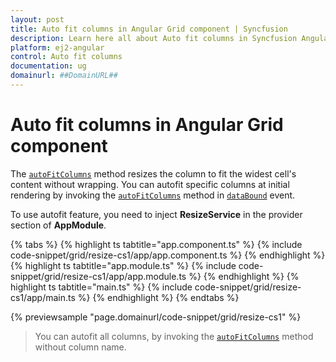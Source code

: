 ```yaml
---
layout: post
title: Auto fit columns in Angular Grid component | Syncfusion
description: Learn here all about Auto fit columns in Syncfusion Angular Grid component of Syncfusion Essential JS 2 and more.
platform: ej2-angular
control: Auto fit columns 
documentation: ug
domainurl: ##DomainURL##
---
```


# Auto fit columns in Angular Grid component

The [`autoFitColumns`](https://ej2.syncfusion.com/angular/documentation/api/grid/#autofitcolumns) method resizes the column to fit the widest
cell's content without wrapping. You can autofit specific columns at initial rendering by invoking
the [`autoFitColumns`](https://ej2.syncfusion.com/angular/documentation/api/grid/#autofitcolumns) method in [`dataBound`](https://ej2.syncfusion.com/angular/documentation/api/grid/#databound) event.

To use autofit feature, you need to inject **ResizeService** in the provider section of **AppModule**.

{% tabs %}
{% highlight ts tabtitle="app.component.ts" %}
{% include code-snippet/grid/resize-cs1/app/app.component.ts %}
{% endhighlight %}
{% highlight ts tabtitle="app.module.ts" %}
{% include code-snippet/grid/resize-cs1/app/app.module.ts %}
{% endhighlight %}
{% highlight ts tabtitle="main.ts" %}
{% include code-snippet/grid/resize-cs1/app/main.ts %}
{% endhighlight %}
{% endtabs %}
  
{% previewsample "page.domainurl/code-snippet/grid/resize-cs1" %}

> You can autofit all columns, by invoking the [`autoFitColumns`](https://ej2.syncfusion.com/angular/documentation/api/grid/#autofitcolumns)
method without column name.